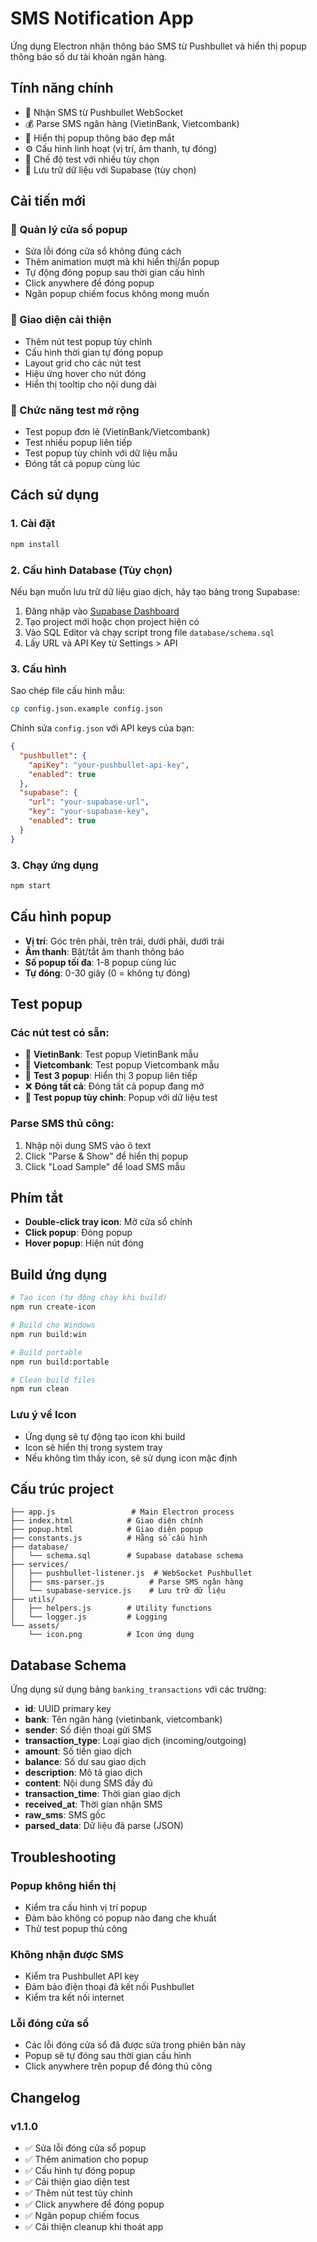 # SMS Notification App

Ứng dụng Electron nhận thông báo SMS từ Pushbullet và hiển thị popup thông báo số dư tài khoản ngân hàng.

## Tính năng chính

- 📱 Nhận SMS từ Pushbullet WebSocket
- 💰 Parse SMS ngân hàng (VietinBank, Vietcombank)
- 🔔 Hiển thị popup thông báo đẹp mắt
- ⚙️ Cấu hình linh hoạt (vị trí, âm thanh, tự đóng)
- 🧪 Chế độ test với nhiều tùy chọn
- 💾 Lưu trữ dữ liệu với Supabase (tùy chọn)

## Cải tiến mới

### 🔧 Quản lý cửa sổ popup
- Sửa lỗi đóng cửa sổ không đúng cách
- Thêm animation mượt mà khi hiển thị/ẩn popup
- Tự động đóng popup sau thời gian cấu hình
- Click anywhere để đóng popup
- Ngăn popup chiếm focus không mong muốn

### 🎨 Giao diện cải thiện
- Thêm nút test popup tùy chỉnh
- Cấu hình thời gian tự đóng popup
- Layout grid cho các nút test
- Hiệu ứng hover cho nút đóng
- Hiển thị tooltip cho nội dung dài

### 🧪 Chức năng test mở rộng
- Test popup đơn lẻ (VietinBank/Vietcombank)
- Test nhiều popup liên tiếp
- Test popup tùy chỉnh với dữ liệu mẫu
- Đóng tất cả popup cùng lúc

## Cách sử dụng

### 1. Cài đặt
```bash
npm install
```

### 2. Cấu hình Database (Tùy chọn)
Nếu bạn muốn lưu trữ dữ liệu giao dịch, hãy tạo bảng trong Supabase:

1. Đăng nhập vào [Supabase Dashboard](https://app.supabase.com)
2. Tạo project mới hoặc chọn project hiện có
3. Vào SQL Editor và chạy script trong file `database/schema.sql`
4. Lấy URL và API Key từ Settings > API

### 3. Cấu hình
Sao chép file cấu hình mẫu:
```bash
cp config.json.example config.json
```

Chỉnh sửa `config.json` với API keys của bạn:
```json
{
  "pushbullet": {
    "apiKey": "your-pushbullet-api-key",
    "enabled": true
  },
  "supabase": {
    "url": "your-supabase-url",
    "key": "your-supabase-key", 
    "enabled": true
  }
}
```

### 3. Chạy ứng dụng
```bash
npm start
```

## Cấu hình popup

- **Vị trí**: Góc trên phải, trên trái, dưới phải, dưới trái
- **Âm thanh**: Bật/tắt âm thanh thông báo
- **Số popup tối đa**: 1-8 popup cùng lúc
- **Tự đóng**: 0-30 giây (0 = không tự đóng)

## Test popup

### Các nút test có sẵn:
- 📱 **VietinBank**: Test popup VietinBank mẫu
- 📱 **Vietcombank**: Test popup Vietcombank mẫu  
- 🔄 **Test 3 popup**: Hiển thị 3 popup liên tiếp
- ❌ **Đóng tất cả**: Đóng tất cả popup đang mở
- 🎯 **Test popup tùy chỉnh**: Popup với dữ liệu test

### Parse SMS thủ công:
1. Nhập nội dung SMS vào ô text
2. Click "Parse & Show" để hiển thị popup
3. Click "Load Sample" để load SMS mẫu

## Phím tắt

- **Double-click tray icon**: Mở cửa sổ chính
- **Click popup**: Đóng popup
- **Hover popup**: Hiện nút đóng

## Build ứng dụng

```bash
# Tạo icon (tự động chạy khi build)
npm run create-icon

# Build cho Windows
npm run build:win

# Build portable
npm run build:portable

# Clean build files
npm run clean
```

### Lưu ý về Icon
- Ứng dụng sẽ tự động tạo icon khi build
- Icon sẽ hiển thị trong system tray
- Nếu không tìm thấy icon, sẽ sử dụng icon mặc định

## Cấu trúc project

```
├── app.js                 # Main Electron process
├── index.html            # Giao diện chính
├── popup.html            # Giao diện popup
├── constants.js          # Hằng số cấu hình
├── database/
│   └── schema.sql        # Supabase database schema
├── services/
│   ├── pushbullet-listener.js  # WebSocket Pushbullet
│   ├── sms-parser.js          # Parse SMS ngân hàng
│   └── supabase-service.js    # Lưu trữ dữ liệu
├── utils/
│   ├── helpers.js        # Utility functions
│   └── logger.js         # Logging
└── assets/
    └── icon.png          # Icon ứng dụng
```

## Database Schema

Ứng dụng sử dụng bảng `banking_transactions` với các trường:

- **id**: UUID primary key
- **bank**: Tên ngân hàng (vietinbank, vietcombank)
- **sender**: Số điện thoại gửi SMS
- **transaction_type**: Loại giao dịch (incoming/outgoing)
- **amount**: Số tiền giao dịch
- **balance**: Số dư sau giao dịch
- **description**: Mô tả giao dịch
- **content**: Nội dung SMS đầy đủ
- **transaction_time**: Thời gian giao dịch
- **received_at**: Thời gian nhận SMS
- **raw_sms**: SMS gốc
- **parsed_data**: Dữ liệu đã parse (JSON)

## Troubleshooting

### Popup không hiển thị
- Kiểm tra cấu hình vị trí popup
- Đảm bảo không có popup nào đang che khuất
- Thử test popup thủ công

### Không nhận được SMS
- Kiểm tra Pushbullet API key
- Đảm bảo điện thoại đã kết nối Pushbullet
- Kiểm tra kết nối internet

### Lỗi đóng cửa sổ
- Các lỗi đóng cửa sổ đã được sửa trong phiên bản này
- Popup sẽ tự đóng sau thời gian cấu hình
- Click anywhere trên popup để đóng thủ công

## Changelog

### v1.1.0
- ✅ Sửa lỗi đóng cửa sổ popup
- ✅ Thêm animation cho popup
- ✅ Cấu hình tự đóng popup
- ✅ Cải thiện giao diện test
- ✅ Thêm nút test tùy chỉnh
- ✅ Click anywhere để đóng popup
- ✅ Ngăn popup chiếm focus
- ✅ Cải thiện cleanup khi thoát app